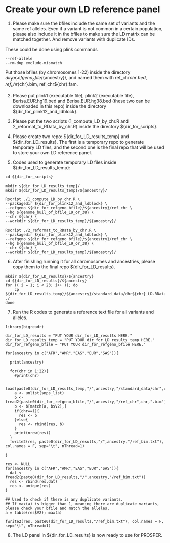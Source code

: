 # Create your own LD reference panel



1. Please make sure the bfiles include the same set of variants and the same ref alleles. Even if a variant is not common in a certain population, please also include it in the bfiles to make sure the LD matrix can be matched together. And remove variants with duplicate IDs.

These could be done using plink commands

```
--ref-allele
--rm-dup exclude-mismatch
```

Put those bfiles (by chromosomes 1-22) inside the directory ${dir_for_refgeno_bfile}/${ancestry}/, and named them with ref_chr${chr}.bed, ref_chr${chr}.bim, ref_chr${chr}.fam.

2. Please put plink1 (executable file), plink2 (executable file), Berisa.EUR.hg19.bed and Berisa.EUR.hg38.bed (these two can be downloaded in this repo) inside the directory ${dir_for_plink12_and_ldblock}.

3. Please put the two scripts (1_compute_LD_by_chr.R and 2_reformat_to_RData_by_chr.R) inside the directory ${dir_for_scripts}.

4. Please create two repo: ${dir_for_LD_results_temp} and ${dir_for_LD_results}. The first is a temporary repo to generate temporary LD files, and the second one is the final repo that will be used to store your own LD reference panel.

5. Codes used to generate temporary LD files inside ${dir_for_LD_results_temp}:

```
cd ${dir_for_scripts}

mkdir ${dir_for_LD_results_temp}/
mkdir ${dir_for_LD_results_temp}/${ancestry}/

Rscript ./1_compute_LD_by_chr.R \
--packagedir ${dir_for_plink12_and_ldblock} \
--refgeno ${dir_for_refgeno_bfile}/${ancestry}/ref_chr \
--hg ${genome_buil_of_bfile_19_or_38} \
--chr ${chr} \
--workdir ${dir_for_LD_results_temp}/${ancestry}/

Rscript ./2_reformat_to_RData_by_chr.R \
--packagedir ${dir_for_plink12_and_ldblock} \
--refgeno ${dir_for_refgeno_bfile}/${ancestry}/ref_chr \
--hg ${genome_buil_of_bfile_19_or_38} \
--chr ${chr} \
--workdir ${dir_for_LD_results_temp}/${ancestry}/

```

6. After finishing running it for all chromosomes and ancestries, please copy them to the final repo ${dir_for_LD_results}.

```
mkdir ${dir_for_LD_results}/${ancestry}
cd ${dir_for_LD_results}/${ancestry}
for (( i = 1; i < 23; i++ )); do
	cp ${dir_for_LD_results_temp}/${ancestry}/standard_data/chr${chr}_LD.RData ./
done
```

7. Run the R codes to generate a reference text file for all variants and alleles.

```
library(bigreadr)

dir_for_LD_results = "PUT YOUR dir_for_LD_results HERE."
dir_for_LD_results_temp = "PUT YOUR dir_for_LD_results_temp HERE."
dir_for_refgeno_bfile = "PUT YOUR dir_for_refgeno_bfile HERE."

for(ancestry in c("AFR","AMR","EAS","EUR","SAS")){

  print(ancestry)

  for(chr in 1:22){
    #print(chr)

    load(paste0(dir_for_LD_results_temp,"/",ancestry,"/standard_data/chr",chr,"_snps.RData"))
    a <- unlist(snps_list)
    b <- fread2(paste0(dir_for_refgeno_bfile,"/",ancestry,"/ref_chr",chr,".bim"))
    b <- b[match(a, b$V2),]
    if(chr==1){
      res <- b
    }else{
      res <- rbind(res, b)
    }
    print(nrow(res))
  }
  fwrite2(res, paste0(dir_for_LD_results,"/",ancestry,"/ref_bim.txt"), col.names = F, sep="\t", nThread=1)

}

res <- NULL
for(ancestry in c("AFR","AMR","EAS","EUR","SAS")){
  dat <- fread2(paste0(dir_for_LD_results,"/",ancestry,"/ref_bim.txt"))
  res <- rbind(res,dat)
  res <- unique(res)
}

## Used to check if there is any duplicate variants.
## If max(a) is bigger than 1, meaning there are duplicate variants, please check your bfile and match the alleles.
a = table(res$V2); max(a)

fwrite2(res, paste0(dir_for_LD_results,"/ref_bim.txt"), col.names = F, sep="\t", nThread=1)

```

8. The LD panel in ${dir_for_LD_results} is now ready to use for PROSPER.



